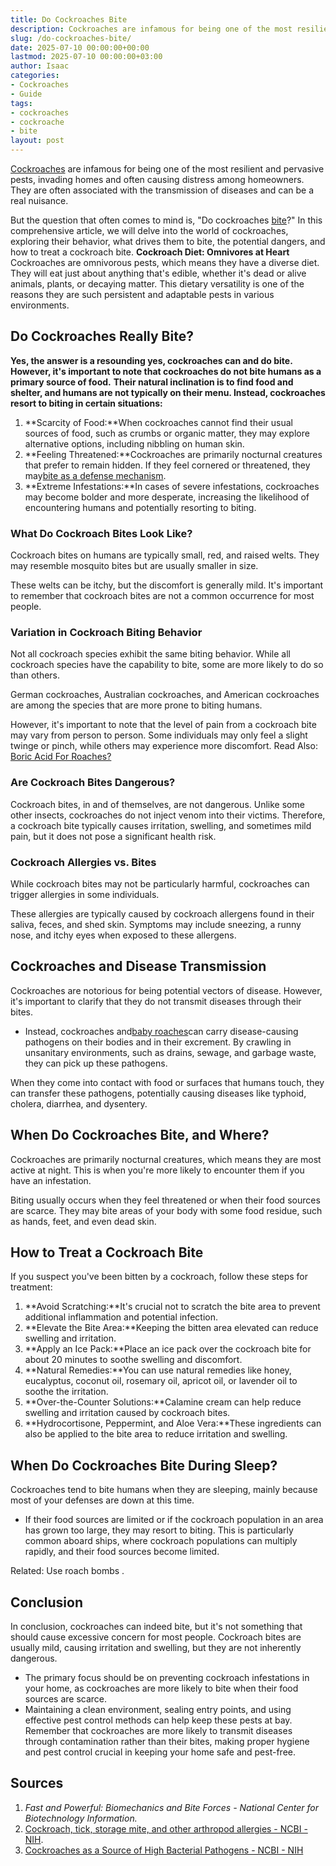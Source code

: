 ```yaml
---
title: Do Cockroaches Bite
description: Cockroaches are infamous for being one of the most resilient and pervasive pests, invading homes and often causing distress among homeowners.
slug: /do-cockroaches-bite/
date: 2025-07-10 00:00:00+00:00
lastmod: 2025-07-10 00:00:00+03:00
author: Isaac
categories:
- Cockroaches
- Guide
tags:
- cockroaches
- cockroache
- bite
layout: post
---
```

[Cockroaches](https://pestpolicy.com/best-roach-bait/) are infamous for being one of the most resilient and pervasive pests, invading homes and often causing distress among homeowners. They are often associated with the transmission of diseases and can be a real nuisance.

But the question that often comes to mind is, "Do cockroaches [bite](https://pestpolicy.com/can-fleas-bite-through-clothes/)?" In this comprehensive article, we will delve into the world of cockroaches, exploring their behavior, what drives them to bite, the potential dangers, and how to treat a cockroach bite.
**Cockroach Diet: Omnivores at Heart**
Cockroaches are omnivorous pests, which means they have a diverse diet. They will eat just about anything that's edible, whether it's dead or alive animals, plants, or decaying matter. This dietary versatility is one of the reasons they are such persistent and adaptable pests in various environments.
## **Do Cockroaches Really Bite?**
**Yes, the answer is a resounding yes, cockroaches can and do bite. However, it's important to note that cockroaches do not bite humans as a primary source of food.**
**Their natural inclination is to find food and shelter, and humans are not typically on their menu. Instead, cockroaches resort to biting in certain situations:**
1. **Scarcity of Food:**When cockroaches cannot find their usual sources of food, such as crumbs or organic matter, they may explore alternative options, including nibbling on human skin.
2. **Feeling Threatened:**Cockroaches are primarily nocturnal creatures that prefer to remain hidden. If they feel cornered or threatened, they may[bite as a defense mechanism](https://www.ncbi.nlm.nih.gov/pmc/articles/PMC4641686/).
3. **Extreme Infestations:**In cases of severe infestations, cockroaches may become bolder and more desperate, increasing the likelihood of encountering humans and potentially resorting to biting.
### **What Do Cockroach Bites Look Like?**
Cockroach bites on humans are typically small, red, and raised welts. They may resemble mosquito bites but are usually smaller in size.

These welts can be itchy, but the discomfort is generally mild. It's important to remember that cockroach bites are not a common occurrence for most people.
### **Variation in Cockroach Biting Behavior**
Not all cockroach species exhibit the same biting behavior. While all cockroach species have the capability to bite, some are more likely to do so than others.

German cockroaches, Australian cockroaches, and American cockroaches are among the species that are more prone to biting humans.

However, it's important to note that the level of pain from a cockroach bite may vary from person to person. Some individuals may only feel a slight twinge or pinch, while others may experience more discomfort.
Read Also:
[Boric Acid For Roaches?](https://pestpolicy.com/does-boric-acid-kill-roaches/)
### **Are Cockroach Bites Dangerous?**
Cockroach bites, in and of themselves, are not dangerous. Unlike some other insects, cockroaches do not inject venom into their victims. Therefore, a cockroach bite typically causes irritation, swelling, and sometimes mild pain, but it does not pose a significant health risk.
### **Cockroach Allergies vs. Bites**
While cockroach bites may not be particularly harmful, cockroaches can trigger allergies in some individuals.

These allergies are typically caused by cockroach allergens found in their saliva, feces, and shed skin. Symptoms may include sneezing, a runny nose, and itchy eyes when exposed to these allergens.
## **Cockroaches and Disease Transmission**
Cockroaches are notorious for being potential vectors of disease. However, it's important to clarify that they do not transmit diseases through their bites.
- Instead, cockroaches and[baby roaches](https://pestpolicy.com/what-do-baby-roaches-look-like//)can carry disease-causing pathogens on their bodies and in their excrement.
By crawling in unsanitary environments, such as drains, sewage, and garbage waste, they can pick up these pathogens.

When they come into contact with food or surfaces that humans touch, they can transfer these pathogens, potentially causing diseases like typhoid, cholera, diarrhea, and dysentery.
## **When Do Cockroaches Bite, and Where?**
Cockroaches are primarily nocturnal creatures, which means they are most active at night. This is when you're more likely to encounter them if you have an infestation.

Biting usually occurs when they feel threatened or when their food sources are scarce. They may bite areas of your body with some food residue, such as hands, feet, and even dead skin.
## **How to Treat a Cockroach Bite**
If you suspect you've been bitten by a cockroach, follow these steps for treatment:
1. **Avoid Scratching:**It's crucial not to scratch the bite area to prevent additional inflammation and potential infection.
2. **Elevate the Bite Area:**Keeping the bitten area elevated can reduce swelling and irritation.
3. **Apply an Ice Pack:**Place an ice pack over the cockroach bite for about 20 minutes to soothe swelling and discomfort.
4. **Natural Remedies:**You can use natural remedies like honey, eucalyptus, coconut oil, rosemary oil, apricot oil, or lavender oil to soothe the irritation.
5. **Over-the-Counter Solutions:**Calamine cream can help reduce swelling and irritation caused by cockroach bites.
6. **Hydrocortisone, Peppermint, and Aloe Vera:**These ingredients can also be applied to the bite area to reduce irritation and swelling.
## **When Do Cockroaches Bite During Sleep?**
Cockroaches tend to bite humans when they are sleeping, mainly because most of your defenses are down at this time.
- If their food sources are limited or if the cockroach population in an area has grown too large, they may resort to biting.
This is particularly common aboard ships, where cockroach populations can multiply rapidly, and their food sources become limited.

Related:
Use roach bombs
.
## **Conclusion**
In conclusion, cockroaches can indeed bite, but it's not something that should cause excessive concern for most people. Cockroach bites are usually mild, causing irritation and swelling, but they are not inherently dangerous.
- The primary focus should be on preventing cockroach infestations in your home, as cockroaches are more likely to bite when their food sources are scarce.
- Maintaining a clean environment, sealing entry points, and using effective pest control methods can help keep these pests at bay.
Remember that cockroaches are more likely to transmit diseases through contamination rather than their bites, making proper hygiene and pest control crucial in keeping your home safe and pest-free.
## **Sources**
1. *Fast and Powerful: Biomechanics and Bite Forces - National Center for Biotechnology Information.*
2. [Cockroach, tick, storage mite, and other arthropod allergies - NCBI - NIH](https://www.ncbi.nlm.nih.gov/pmc/articles/PMC4484749/).
3. [Cockroaches as a Source of High Bacterial Pathogens - NCBI - NIH](https://www.ncbi.nlm.nih.gov/pmc/articles/PMC4909895/)
